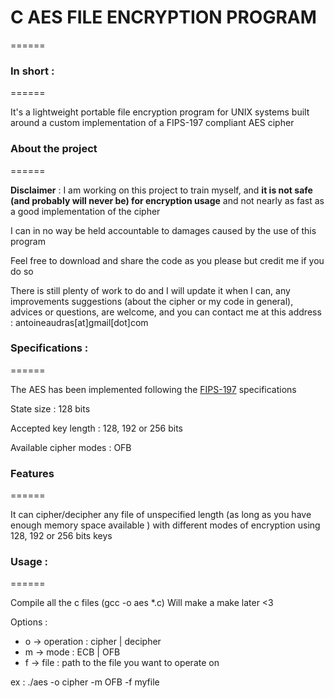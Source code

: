 # C AES FILE ENCRYPTION PROGRAM
======

### In short :
======

It's a lightweight portable file encryption program for UNIX systems built
around a custom implementation of a FIPS-197 compliant AES cipher

### About the project
======

__Disclaimer__ : I am working on this project to train myself, and __it is not safe
(and probably will never be) for encryption usage__ and not nearly as fast as a
good implementation of the cipher

I can in no way be held accountable to damages caused by the use of this program

Feel free to download and share the code as you please but credit me if
you do so

There is still plenty of work to do and I will update it when I can, any
improvements suggestions (about the cipher or my code in general), advices or
questions, are welcome, and you can contact me at this address :
antoineaudras[at]gmail[dot]com

### Specifications :
======

The AES has been implemented following the [FIPS-197](https://nvlpubs.nist.gov/nistpubs/fips/nist.fips.197.pdf)
specifications

State size : 128 bits

Accepted key length : 128, 192 or 256 bits

Available cipher modes : OFB

### Features
======

It can cipher/decipher any file of unspecified length (as long as you have
enough memory space available ) with different modes of encryption using 128,
192 or 256 bits keys

### Usage :
======

Compile all the c files (gcc -o aes \*.c)
Will make a make later <3

Options :

- o -> operation : cipher | decipher
- m -> mode : ECB | OFB
- f -> file : path to the file you want to operate on

ex : ./aes -o cipher -m OFB -f myfile
